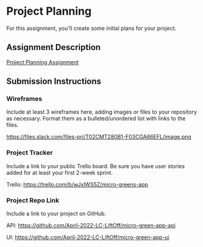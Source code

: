 # Project Planning
For this assignment, you'll create some initial plans for your project.

## Assignment Description
[Project Planning Assignment](https://education.launchcode.org/liftoff/modules/assignments/project-planning)

## Submission Instructions

### Wireframes

Include at least 3 wireframes here, adding images or files to your repository as necessary. Format them as a bulleted/unordered list with links to the files.

https://files.slack.com/files-pri/T02CMT280B1-F03CGA66EFL/image.png

### Project Tracker

Include a link to your public Trello board. Be sure you have user stories added for at least your first 2-week sprint.

Trello:
https://trello.com/b/wJxlWS5Z/micro-greens-app

### Project Repo Link

Include a link to your project on GitHub.

API:
https://github.com/April-2022-LC-LiftOff/micro-green-app-api

UI:
https://github.com/April-2022-LC-LiftOff/micro-green-app-ui
